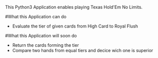 This Python3 Application enables playing Texas Hold'Em No Limits.

#What this Application can do
* Evaluate the tier of given cards from High Card to Royal Flush

#What this Application will soon do
* Return the cards forming the tier
* Compare two hands from equal tiers and decice wich one is superior
